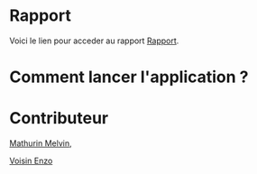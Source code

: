 # Rapport
Voici le lien pour acceder au rapport [Rapport](https://github.com/ghost-hikaru/Architecture_Logiciel/blob/main/Architecture.md).



# Comment lancer l'application ?



# Contributeur
[Mathurin Melvin](melvin.mathurin@etudiant.univ-rennes1.fr),

[Voisin Enzo](enzo.voisin@etudiant.univ-rennes1.fr)
